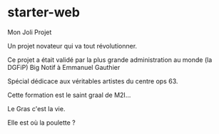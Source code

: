 # starter-web
Mon Joli Projet

Un projet novateur qui va tout révolutionner.

Ce projet a était validé par la plus grande administration au monde (la DGFiP)
Big Notif à Emmanuel Gauthier

Spécial dédicace aux véritables artistes du centre ops 63.

Cette formation est le saint graal de M2I...

Le Gras c'est la vie.

Elle est où la poulette ?